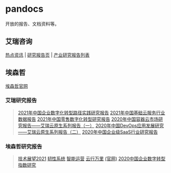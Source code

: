 # pandocs

开放的报告、文档资料等。

## 艾瑞咨询

[热点资讯](http://news.iresearch.cn/) | [研究报告页](http://report.research.cn/) | [产业研究报告列表](https://www.iresearch.com.cn/Research/IndustryList.shtml)

## 埃森哲

[埃森哲官网](https://www.accenture.cn/cn-zh)

### 艾瑞研究报告

>[2021年中国企业数字化转型路径实践研究报告](iresearch-reports/艾瑞咨询：2021年中国企业数字化转型路径实践研究报告.pdf)
[2021年中国基础云服务行业数据报告](iresearch-reports/艾瑞咨询：2021年中国基础云服务行业数据报告.pdf)
[2021年中国零售数字化转型研究报告](iresearch-reports/艾瑞咨询：2021年中国零售数字化转型研究报告.pdf)
[2020年中国容器云市场研究报告——艾瑞云原生系列报告（一）](iresearch-reports/艾瑞咨询：2020年中国容器云市场研究报告——艾瑞云原生系列报告（一）.pdf)
[2020年中国DevOps应用发展研究——艾瑞云原生系列报告（二）](iresearch-reports/艾瑞咨询：2020年中国DevOps应用发展研究——艾瑞云原生系列报告（二）.pdf)
[2020年中国企业级SaaS行业研究报告](iresearch-reports/艾瑞咨询：2020年中国企业级SaaS行业研究报告.pdf)

### 埃森哲研究报告

>[技术展望2021](accenture-reports/Accenture-Tech-Vision-2021-Full-Report-CN.pdf)
[韧性系统](accenture-reports/Accenture-Systems%20Resiliency-CN.pdf)
[智能运营](accenture-reports/Accenture-Fast-Track-To-Future-Ready-CN.pdf)
[云行万里](accenture-reports/Accenture-Cloud-Ascent-How-to-Maximize-Its-Value-CN.pdf) [(官网)](https://www.accenture.com/cn-zh/insights/cloud/ascend-to-cloud)
[2020中国企业数字转型指数研究](accenture-reports/Accenture-China-Digital-Transformation-Index-2020.pdf)